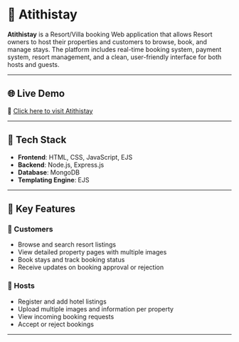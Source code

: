 # 🏨 Atithistay

**Atithistay** is a Resort/Villa booking Web application that allows Resort owners to host their properties and customers to browse, book, and manage stays. The platform includes real-time booking system, payment system, resort management, and a clean, user-friendly interface for both hosts and guests.

---

## 🌐 Live Demo

🔗 [Click here to visit Atithistay](https://atithistay-by-hrushi.onrender.com)

---

## 🚀 Tech Stack

- **Frontend**: HTML, CSS, JavaScript, EJS
- **Backend**: Node.js, Express.js
- **Database**: MongoDB
- **Templating Engine**: EJS

---

## 🔑 Key Features

### 👤 Customers
- Browse and search resort listings
- View detailed property pages with multiple images
- Book stays and track booking status
- Receive updates on booking approval or rejection

### 🏨 Hosts
- Register and add hotel listings
- Upload multiple images and information per property
- View incoming booking requests
- Accept or reject bookings

---
